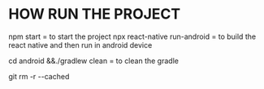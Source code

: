 # HOW RUN THE PROJECT

npm start = to start the project
npx react-native run-android = to build the react native and then run in android device

cd android &&./gradlew clean = to clean the gradle

git rm -r --cached <filename>
